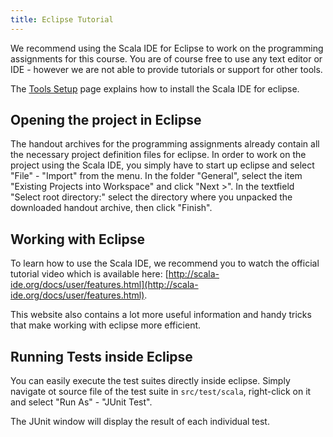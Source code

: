 ```yaml
---
title: Eclipse Tutorial
---
```


We recommend using the Scala IDE for Eclipse to work on the programming assignments for this course. You are of course free to use any text editor or IDE - however we are not able to provide tutorials or support for other tools.

The [Tools Setup](view?page=ToolsSetup) page explains how to install the Scala IDE for eclipse.

## Opening the project in Eclipse

The handout archives for the programming assignments already contain all the necessary project definition files for eclipse. In order to work on the project using the Scala IDE, you simply have to start up eclipse and select "File" - "Import" from the menu. In the folder "General", select the item "Existing Projects into Workspace" and click "Next >". In the textfield "Select root directory:" select the directory where you unpacked the downloaded handout archive, then click "Finish".


## Working with Eclipse

To learn how to use the Scala IDE, we recommend you to watch the official tutorial video which is available here: [http://scala-ide.org/docs/user/features.html](http://scala-ide.org/docs/user/features.html).

This website also contains a lot more useful information and handy tricks that make working with eclipse more efficient.


## Running Tests inside Eclipse

You can easily execute the test suites directly inside eclipse. Simply navigate ot source file of the test suite in `src/test/scala`, right-click on it and select "Run As" - "JUnit Test".

The JUnit window will display the result of each individual test.
